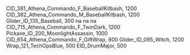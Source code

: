 CID_381_Athena_Commando_F_BaseballKitbash, 1200
CID_382_Athena_Commando_M_BaseballKitbash, 1200
Glider_ID_135_Baseball, 300
na
na
na
CID_715_Athena_Commando_F_TwinDark, 1200
Pickaxe_ID_200_MoonlightAssassin, 1000
CID_654_Athena_Commando_F_GiftWrap, 800
Glider_ID_095_Witch, 1200
Wrap_121_TechOpsBlue, 500
EID_DrumMajor, 500
